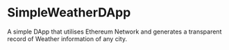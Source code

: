 # SimpleWeatherDApp

A simple DApp that utilises Ethereum Network and generates a transparent record of Weather information of any city.
